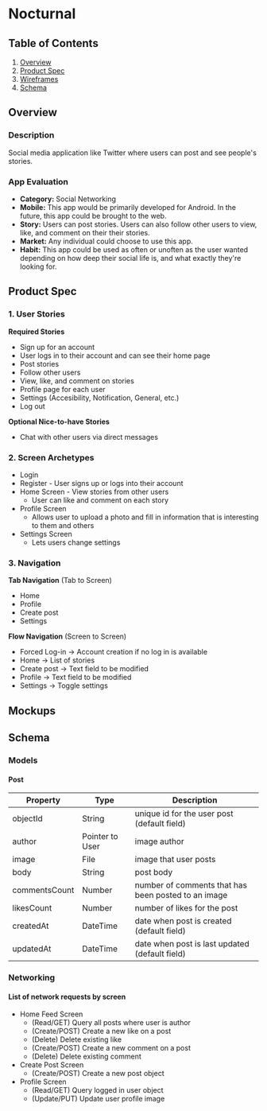 # Nocturnal

## Table of Contents
1. [Overview](#Overview)
1. [Product Spec](#Product-Spec)
1. [Wireframes](#Wireframes)
1. [Schema](#Schema)

## Overview
### Description
Social media application like Twitter where users can post and see people's stories.

### App Evaluation
- **Category:** Social Networking
- **Mobile:** This app would be primarily developed for Android. In the future, this app could be brought to the web.  
- **Story:** Users can post stories. Users can also follow other users to view, like, and comment on their their stories.
- **Market:** Any individual could choose to use this app.
- **Habit:** This app could be used as often or unoften as the user wanted depending on how deep their social life is, and what exactly they're looking for.

## Product Spec
### 1. User Stories

**Required Stories**

* Sign up for an account
* User logs in to their account and can see their home page
* Post stories
* Follow other users
* View, like, and comment on stories
* Profile page for each user
* Settings (Accesibility, Notification, General, etc.)
* Log out

**Optional Nice-to-have Stories**
* Chat with other users via direct messages

### 2. Screen Archetypes

* Login 
* Register - User signs up or logs into their account
* Home Screen - View stories from other users
   * User can like and comment on each story
* Profile Screen 
   * Allows user to upload a photo and fill in information that is interesting to them and others
* Settings Screen
   * Lets users change settings

### 3. Navigation

**Tab Navigation** (Tab to Screen)

* Home
* Profile
* Create post
* Settings

**Flow Navigation** (Screen to Screen)
* Forced Log-in -> Account creation if no log in is available
* Home -> List of stories
* Create post -> Text field to be modified
* Profile -> Text field to be modified
* Settings -> Toggle settings

## Mockups

## Schema 
### Models
#### Post

   | Property      | Type     | Description |
   | ------------- | -------- | ------------|
   | objectId      | String   | unique id for the user post (default field) |
   | author        | Pointer to User| image author |
   | image         | File     | image that user posts |
   | body          | String   | post body |
   | commentsCount | Number   | number of comments that has been posted to an image |
   | likesCount    | Number   | number of likes for the post |
   | createdAt     | DateTime | date when post is created (default field) |
   | updatedAt     | DateTime | date when post is last updated (default field) |
### Networking
#### List of network requests by screen
   - Home Feed Screen
      - (Read/GET) Query all posts where user is author
      - (Create/POST) Create a new like on a post
      - (Delete) Delete existing like
      - (Create/POST) Create a new comment on a post
      - (Delete) Delete existing comment
   - Create Post Screen
      - (Create/POST) Create a new post object
   - Profile Screen
      - (Read/GET) Query logged in user object
      - (Update/PUT) Update user profile image
